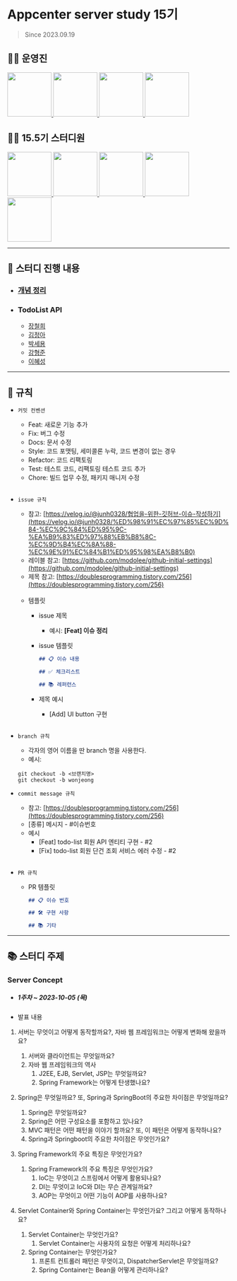 # Appcenter server study 15기
> Since 2023.09.19

## 👨‍💻 운영진

<p>
   <a href="https://github.com/NARUBROWN">
      <img src="https://avatars.githubusercontent.com/u/38902021?v=4" width="100">
    </a>
    <a href="https://github.com/Juser0">
      <img src="https://avatars.githubusercontent.com/u/108407945?v=4" width="100">
    </a>
    <a href="https://github.com/rnwnsgud">
      <img src="https://avatars.githubusercontent.com/u/78197563?v=4" width="100">
    </a>
    <a href="https://github.com/wellbeing-dough">
      <img src="https://avatars.githubusercontent.com/u/102784323?v=4" width="100">
    </a>
</p>

## 👨‍💻  15.5기 스터디원

<p>
	<a href="https://github.com/jang-namu">
      <img src="https://avatars.githubusercontent.com/u/121238128?v=4" width="100">
    </a>
  <a href="https://github.com/squidjiny">
      <img src="https://avatars.githubusercontent.com/u/92552047?v=4" width="100">
    </a>
  <a href="https://github.com/parseyong">
      <img src="https://avatars.githubusercontent.com/u/101376070?v=4" width="100">
    </a>
  <a href="https://github.com/sukangpunch">
      <img src="https://avatars.githubusercontent.com/u/115551339?v=4" width="100">
    </a>
  <a href="https://github.com/hen715">
      <img src="https://avatars.githubusercontent.com/u/130031561?v=4" width="100">
    </a>
</p>

---

## 📘 스터디 진행 내용
- ### [개념 정리](contents/concepts/index.md)
- ### TodoList API
	- [장철희](contents/todoListAPI/ch/README.md)
	- [김정아](contents/todoListAPI/ja/README.md)
	- [박세용](contents/todoListAPI/sh/README.md)
	- [강형준](contents/todoListAPI/hj/README.md)
	- [이혜성](contents/todoListAPI/hs/README.md)

---

## 📝 규칙

- `커밋 컨벤션`

    - Feat: 새로운 기능 추가
    - Fix: 버그 수정
    - Docs: 문서 수정
    - Style: 코드 포맷팅, 세미콜론 누락, 코드 변경이 없는 경우
    - Refactor: 코드 리팩토링
    - Test: 테스트 코드, 리팩토링 테스트 코드 추가
    - Chore: 빌드 업무 수정, 패키지 매니저 수정
<br><br>
      
- `issue 규칙`
    - 참고: [https://velog.io/@junh0328/협업을-위한-깃허브-이슈-작성하기](https://velog.io/@junh0328/%ED%98%91%EC%97%85%EC%9D%84-%EC%9C%84%ED%95%9C-%EA%B9%83%ED%97%88%EB%B8%8C-%EC%9D%B4%EC%8A%88-%EC%9E%91%EC%84%B1%ED%95%98%EA%B8%B0)
    - 레이블 참고:
      [https://github.com/modolee/github-initial-settings](https://github.com/modolee/github-initial-settings)
    - 제목 참고: [https://doublesprogramming.tistory.com/256](https://doublesprogramming.tistory.com/256)
      <br><br>
    - 템플릿
        - issue 제목
            - 예시: **[Feat] 이슈 정리**
        - issue 템플릿

            ```markdown
            ## 📋 이슈 내용
            
            ## ✅ 체크리스트
            
            ## 📚 레퍼런스
            
            ```
        - 제목 예시
            - [Add] UI button 구현
    <br><br>
- `branch 규칙`
    - 각자의 영어 이름을 딴 branch 명을 사용한다.
    - 예시: 
    ```
  git checkout -b <브랜치명>      
  git checkout -b wonjeong
    ```
    
- `commit message 규칙`
    - 참고: [https://doublesprogramming.tistory.com/256](https://doublesprogramming.tistory.com/256)
    - [종류] 메시지 - #이슈번호
    - 예시
        - [Feat] todo-list 회원 API 엔티티 구현 - #2
        - [Fix] todo-list 회원 단건 조회 서비스 에러 수정 - #2
    <br><br>
- `PR 규칙`
    - PR 템플릿

        ```markdown
        ## 📋 이슈 번호
        
        ## 🛠 구현 사항
        
        ## 📚 기타
        
        ```
---

## 📚 스터디 주제

### Server Concept
- ##### 1주차 ~ 2023-10-05 (목)

- 발표 내용
1. 서버는 무엇이고 어떻게 동작할까요?, 자바 웹 프레임워크는 어떻게 변화해 왔을까요?
    1. 서버와 클라이언트는 무엇일까요?
    2. 자바 웹 프레임워크의 역사
        1. J2EE, EJB, Servlet, JSP는 무엇일까요?
        2. Spring Framework는 어떻게 탄생했나요?
        
2. Spring은 무엇일까요? 또, Spring과 SpringBoot의 주요한 차이점은 무엇일까요?
    1. Spring은 무엇일까요?
    2. Spring은 어떤 구성요소를 포함하고 있나요?
    3. MVC 패턴은 어떤 패턴을 이야기 할까요? 또, 이 패턴은 어떻게 동작하나요?
    4. Spring과 Springboot의 주요한 차이점은 무엇인가요?
    
3. Spring Framework의 주요 특징은 무엇인가요?
    1. Spring Framework의 주요 특징은 무엇인가요?
         1. IoC는 무엇이고 스프링에서 어떻게 활용되나요?
         2. DI는 무엇이고 IoC와 DI는 무슨 관계일까요?
         3. AOP는 무엇이고 어떤 기능이 AOP를 사용하나요?
        
4. Servlet Container와 Spring Container는 무엇인가요? 그리고 어떻게 동작하나요?
    1. Servlet Container는 무엇인가요?
        1. Servlet Container는 사용자의 요청은 어떻게 처리하나요?
    2. Spring Container는 무엇인가요?
        1. 프론트 컨트롤러 패턴은 무엇이고, DispatcherServlet은 무엇일까요?
        2. Spring Container는 Bean을 어떻게 관리하나요?
